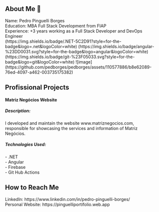 <h2>About Me 👋</h2>
Name: Pedro Pinguelli Borges <br>
Education: MBA Full Stack Development from FIAP <br>
Experience: +3 years working as a Full Stack Developer and DevOps Engineer <br>
(https://img.shields.io/badge/.NET-5C2D91?style=for-the-badge&logo=.net&logoColor=white) (https://img.shields.io/badge/angular-%23DD0031.svg?style=for-the-badge&logo=angular&logoColor=white) (https://img.shields.io/badge/git-%23F05033.svg?style=for-the-badge&logo=git&logoColor=white) ![image](https://github.com/pedborges/pedborges/assets/110577886/b8e62089-76ed-4097-a462-003735175382)


 <h2>Profissional Projects</h2>
<h4>Matriz Negócios Website</h4>
<h5> Description: </h5>
I developed and maintain the website www.matriznegocios.com, responsible for showcasing the services and information of Matriz Negócios. <br>
<h5> Technologies Used: </h5>
- .NET<br>
- Angular<br>
- Firebase<br>
- Git Hub Actions<br>
  
 <h2> How to Reach Me </h2>
LinkedIn: https://www.linkedin.com/in/pedro-pinguelli-borges/ <br>
Personal Website: https://pinguelliportifolio.web.app <br>

  

